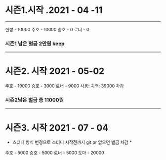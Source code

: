 # 시즌1.시작 .2021 - 04 -11

------------------------------------
현성 - 10000
주호 - 10000
승호 - 0
로너 - 0
### 시즌1 남은 벌금  2만원 keep 
-----------------------------------

# 시즌2. 시작 2021 - 05-02

주호 - 19000
승호 - 3000
로너 - 9000
사용: 치맥: 39000 차감 

### 시즌2남은 벌금 총 11000원

---------------------------------

# 시즌3. 시작 2021 - 07 - 04

* 스터디 방식 변경으로 스터디 시작전까지 git pr 없으면 벌금 차감 *

주호 - 5000 
승호 - 5000
로너 - 5000
도마 - 20000 
